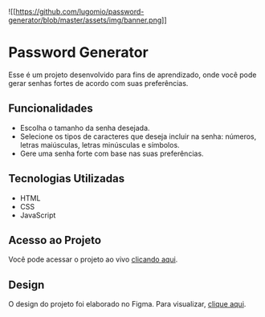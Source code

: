 ![[https://github.com/lugomio/password-generator/blob/master/assets/img/banner.png]]

# Password Generator

Esse é um projeto desenvolvido para fins de aprendizado, onde você pode gerar senhas fortes de acordo com suas preferências.

## Funcionalidades

- Escolha o tamanho da senha desejada.
- Selecione os tipos de caracteres que deseja incluir na senha: números, letras maiúsculas, letras minúsculas e símbolos.
- Gere uma senha forte com base nas suas preferências.

## Tecnologias Utilizadas

- HTML
- CSS
- JavaScript

## Acesso ao Projeto

Você pode acessar o projeto ao vivo [clicando aqui](https://lugom.io/projects/password-manager/).

## Design

O design do projeto foi elaborado no Figma. Para visualizar, [clique aqui](https://www.figma.com/file/ng9x3icHFCQRtaQIiriVAW/Password-Generator?type=design&node-id=0%3A1&mode=design&t=REVSoX6uf5aGGmDd-1).